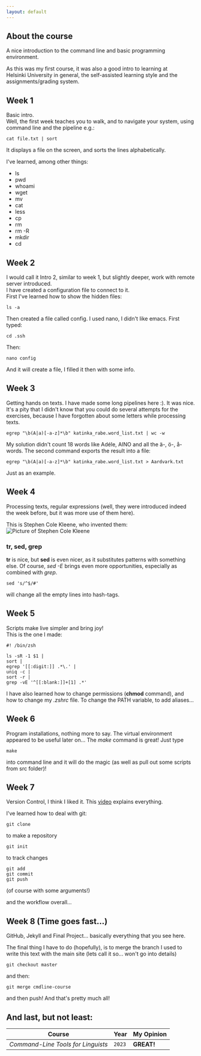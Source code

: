 ```yaml
---
layout: default
---
```


## About the course
A nice introduction to the command line and basic programming environment.  
   
As this was my first course, it was also a good intro to learning at Helsinki University in general, the self-assisted learning style and the assignments/grading system.

## Week 1
Basic intro.  
Well, the first week teaches you to walk, and to navigate your system, using command line and the pipeline e.g.:  

```
cat file.txt | sort
```
It displays a file on the screen, and sorts the lines alphabetically.

I've learned, among other things:
* ls
* pwd
* whoami
* wget
* mv 
* cat 
* less 
* cp 
* rm 
* rm -R
* mkdir 
* cd

## Week 2
I would call it Intro 2, similar to week 1, but slightly deeper, work with remote server introduced.  
I have created a configuration file to connect to it.  
First I've learned how to show the hidden files:
```
ls -a
```
Then created a file called config. I used nano, I didn't like emacs. First typed:
```
cd .ssh   
```
Then:
```
nano config 
```
And it will create a file, I filled it then with some info.

## Week 3
Getting hands on texts. I have made some long pipelines here :). It was nice. It's a pity that I didn't know that you could do several attempts for the exercises, because I have forgotten about some letters while processing texts.
```
egrep "\b(A|a)[-a-z]*\b" katinka_rabe.word_list.txt | wc -w
```
My solution didn't count 18 words like Adéle, AINO and all the ä-, ö-, å-words. The second command exports the result into a file:
```
egrep "\b(A|a)[-a-z]*\b" katinka_rabe.word_list.txt > Aardvark.txt
```
Just as an example.

## Week 4
Processing texts, regular expressions (well, they were introduced indeed the week before, but it was more use of them here).

This is Stephen Cole Kleene, who invented them:  
![Picture of Stephen Cole Kleene](https://upload.wikimedia.org/wikipedia/commons/1/1c/Kleene.jpg)  

### tr, sed, grep

**tr** is nice, but **sed** is even nicer, as it substitutes patterns with something else. Of course, *sed -E* brings even more opportunities, especially as combined with *grep*.

```
sed 's/^$/#'
```
will change all the empty lines into hash-tags.  
## Week 5
Scripts make live simpler and bring joy!  
This is the one I made:
```
#! /bin/zsh

ls -sR -1 $1 | 
sort | 
egrep '[[:digit:]] .*\.' | 
uniq -c | 
sort -r | 
grep -vE '^[[:blank:]]+[1] .*'
```
I have also learned how to change permissions (**chmod** command), and how to change my _.zshrc_ file. To change the PATH variable, to add aliases...

## Week 6
Program installations, nothing more to say. The virtual environment appeared to be useful later on... The _make_ command is great! Just type
```
make
```
into command line and it will do the magic (as well as pull out some scripts from src folder)! 

## Week 7
Version Control, I think I liked it. This [video](https://youtu.be/HVsySz-h9r4) explains everything.

I've learned how to deal with git:
```
git clone
```
to make a repository
```
git init
```
to track changes
```
git add
git commit
git push
```
(of course with some arguments!)

and the workflow overall...

## Week 8 (Time goes fast...)
GitHub, Jekyll and Final Project... basically everything that you see here.

The final thing I have to do (hopefully), is to merge the branch I used to write this text with the main site (lets call it so... won't go into details)
```
git checkout master
```
and then:
```
git merge cmdline-course
```
and then push! And that's pretty much all!

## And last, but not least:

Course | Year | My Opinion
--- | --- | ---
*Command-Line Tools for Linguists* | `2023` | **GREAT!**




